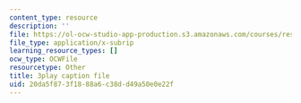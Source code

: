 ```yaml
---
content_type: resource
description: ''
file: https://ol-ocw-studio-app-production.s3.amazonaws.com/courses/res-9-003-brains-minds-and-machines-summer-course-summer-2015/20da5f873f1888a6c38dd49a50e0e22f_2304740.srt
file_type: application/x-subrip
learning_resource_types: []
ocw_type: OCWFile
resourcetype: Other
title: 3play caption file
uid: 20da5f87-3f18-88a6-c38d-d49a50e0e22f
---
```

